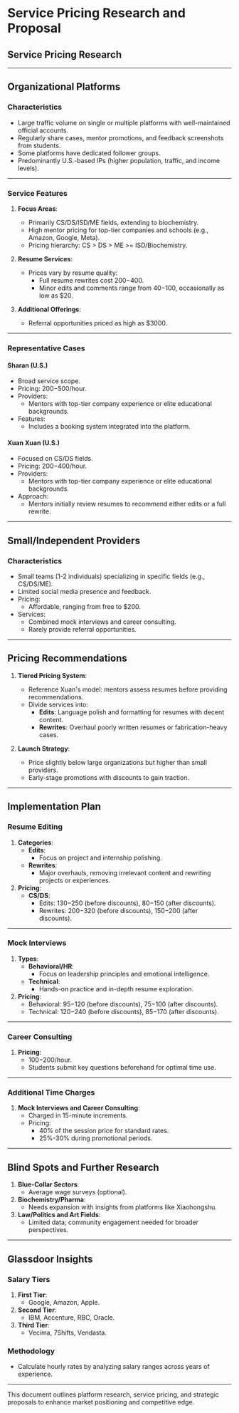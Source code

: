 # Service Pricing Research and Proposal

## Service Pricing Research  

---

## Organizational Platforms

### Characteristics
- Large traffic volume on single or multiple platforms with well-maintained official accounts.
- Regularly share cases, mentor promotions, and feedback screenshots from students.
- Some platforms have dedicated follower groups.
- Predominantly U.S.-based IPs (higher population, traffic, and income levels).

---

### Service Features
1. **Focus Areas**:
   - Primarily CS/DS/ISD/ME fields, extending to biochemistry.
   - High mentor pricing for top-tier companies and schools (e.g., Amazon, Google, Meta).
   - Pricing hierarchy: CS > DS > ME >= ISD/Biochemistry.

2. **Resume Services**:
   - Prices vary by resume quality:
     - Full resume rewrites cost $200-$400.
     - Minor edits and comments range from $40-$100, occasionally as low as $20.

3. **Additional Offerings**:
   - Referral opportunities priced as high as $3000.

---

### Representative Cases

#### **Sharan (U.S.)**
- Broad service scope.
- Pricing: $200-$500/hour.
- Providers:
  - Mentors with top-tier company experience or elite educational backgrounds.
- Features:
  - Includes a booking system integrated into the platform.

#### **Xuan Xuan (U.S.)**
- Focused on CS/DS fields.
- Pricing: $200-$400/hour.
- Providers:
  - Mentors with top-tier company experience or elite educational backgrounds.
- Approach:
  - Mentors initially review resumes to recommend either edits or a full rewrite.

---

## Small/Independent Providers

### Characteristics
- Small teams (1-2 individuals) specializing in specific fields (e.g., CS/DS/ME).
- Limited social media presence and feedback.
- Pricing:
  - Affordable, ranging from free to $200.
- Services:
  - Combined mock interviews and career consulting.
  - Rarely provide referral opportunities.

---

## Pricing Recommendations

1. **Tiered Pricing System**:
   - Reference Xuan's model: mentors assess resumes before providing recommendations.
   - Divide services into:
     - **Edits**: Language polish and formatting for resumes with decent content.
     - **Rewrites**: Overhaul poorly written resumes or fabrication-heavy cases.

2. **Launch Strategy**:
   - Price slightly below large organizations but higher than small providers.
   - Early-stage promotions with discounts to gain traction.

---

## Implementation Plan

### Resume Editing
1. **Categories**:
   - **Edits**:
     - Focus on project and internship polishing.
   - **Rewrites**:
     - Major overhauls, removing irrelevant content and rewriting projects or experiences.
2. **Pricing**:
   - **CS/DS**:
     - Edits: $130-$250 (before discounts), $80-$150 (after discounts).
     - Rewrites: $200-$320 (before discounts), $150-$200 (after discounts).

---

### Mock Interviews
1. **Types**:
   - **Behavioral/HR**:
     - Focus on leadership principles and emotional intelligence.
   - **Technical**:
     - Hands-on practice and in-depth resume exploration.
2. **Pricing**:
   - Behavioral: $95-$120 (before discounts), $75-$100 (after discounts).
   - Technical: $120-$240 (before discounts), $85-$170 (after discounts).

---

### Career Consulting
1. **Pricing**:
   - $100-$200/hour.
   - Students submit key questions beforehand for optimal time use.

---

### Additional Time Charges
1. **Mock Interviews and Career Consulting**:
   - Charged in 15-minute increments.
   - Pricing:
     - 40% of the session price for standard rates.
     - 25%-30% during promotional periods.

---

## Blind Spots and Further Research
1. **Blue-Collar Sectors**:
   - Average wage surveys (optional).
2. **Biochemistry/Pharma**:
   - Needs expansion with insights from platforms like Xiaohongshu.
3. **Law/Politics and Art Fields**:
   - Limited data; community engagement needed for broader perspectives.

---

## Glassdoor Insights

### Salary Tiers
1. **First Tier**:
   - Google, Amazon, Apple.
2. **Second Tier**:
   - IBM, Accenture, RBC, Oracle.
3. **Third Tier**:
   - Vecima, 7Shifts, Vendasta.

### Methodology
- Calculate hourly rates by analyzing salary ranges across years of experience.

---

This document outlines platform research, service pricing, and strategic proposals to enhance market positioning and competitive edge.
